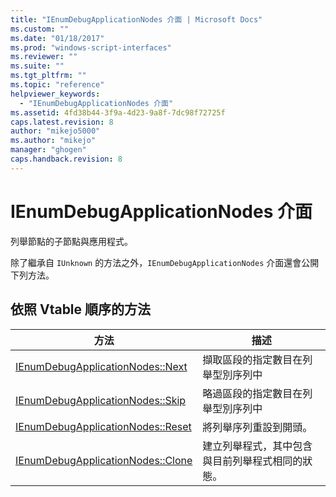 ```yaml
---
title: "IEnumDebugApplicationNodes 介面 | Microsoft Docs"
ms.custom: ""
ms.date: "01/18/2017"
ms.prod: "windows-script-interfaces"
ms.reviewer: ""
ms.suite: ""
ms.tgt_pltfrm: ""
ms.topic: "reference"
helpviewer_keywords: 
  - "IEnumDebugApplicationNodes 介面"
ms.assetid: 4fd38b44-3f9a-4d23-9a8f-7dc98f72725f
caps.latest.revision: 8
author: "mikejo5000"
ms.author: "mikejo"
manager: "ghogen"
caps.handback.revision: 8
---
```

# IEnumDebugApplicationNodes 介面
列舉節點的子節點與應用程式。  
  
 除了繼承自 `IUnknown` 的方法之外，`IEnumDebugApplicationNodes` 介面還會公開下列方法。  
  
## 依照 Vtable 順序的方法  
  
|方法|描述|  
|--------|--------|  
|[IEnumDebugApplicationNodes::Next](../../winscript/reference/ienumdebugapplicationnodes-next.md)|擷取區段的指定數目在列舉型別序列中|  
|[IEnumDebugApplicationNodes::Skip](../../winscript/reference/ienumdebugapplicationnodes-skip.md)|略過區段的指定數目在列舉型別序列中|  
|[IEnumDebugApplicationNodes::Reset](../../winscript/reference/ienumdebugapplicationnodes-reset.md)|將列舉序列重設到開頭。|  
|[IEnumDebugApplicationNodes::Clone](../../winscript/reference/ienumdebugapplicationnodes-clone.md)|建立列舉程式，其中包含與目前列舉程式相同的狀態。|